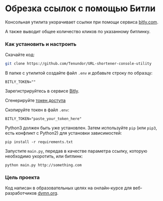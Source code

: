 # Обрезка ссылок с помощью Битли

Консольная утилита укорачивает ссылки при помощи сервиса [bitly.com](https://bitly.com/).

А также выводит общее количество кликов по указанному битлинку.

### Как установить и настроить
Скачайте код:
```sh
git clone https://github.com/Tenundor/URL-shortener-console-utility
```
В папке с утилитой создайте файл `.env` и добавьте строку по образцу:
```
BITLY_TOKEN=""
```
Зарегистрируйтесь в сервисе [Bitly](https://bitly.com/).

Сгенерируйте [токен доступа](https://bitly.is/accesstoken)

Скопируйте токен в файл `.env`:
```
BITLY_TOKEN="paste_your_token_here"
```
Python3 должен быть уже установлен. 
Затем используйте `pip` (или `pip3`, есть конфликт с Python2) для установки зависимостей:
```
pip install -r requirements.txt
```
Запустите `main.py`, передав в качестве параметра ссылку, которую необходимо укоротить, или битлинк:
```shell script
python main.py http://something.com
```
### Цель проекта

Код написан в образовательных целях на онлайн-курсе для веб-разработчиков [dvmn.org](https://dvmn.org/).
